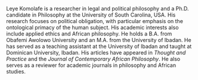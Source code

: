 Leye Komolafe is a researcher in legal and political philosophy and a Ph.D. candidate in Philosophy at the University of
South Carolina, USA. His research focuses on political obligation, with particular emphasis on the ontological primacy
of the human subject. His academic interests also include applied ethics and African philosophy. He holds a B.A. from
Obafemi Awolowo University and an M.A. from the University of Ibadan. He has served as a teaching assistant at the
University of Ibadan and taught at Dominican University, Ibadan. His articles have appeared in *Thought and Practice* and
the *Journal of Contemporary African Philosophy*. He also serves as a reviewer for academic journals in philosophy and
African studies.
